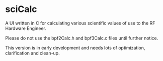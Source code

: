 # sciCalc
A UI written in C for calculating various scientific values of use to the RF Hardware Engineer.

Please do not use the bpf2Calc.h and bpf3Calc.c files until further notice.

This version is in early development and needs lots of optimization, clarification and clean-up.
